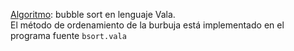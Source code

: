 <u>Algoritmo</u>: bubble sort en lenguaje Vala.<br>
El método de ordenamiento de la burbuja está implementado en el programa fuente <code>bsort.vala</code><br>

